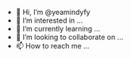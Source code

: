 - 👋 Hi, I’m @yeamindyfy
- 👀 I’m interested in ...
- 🌱 I’m currently learning ...
- 💞️ I’m looking to collaborate on ...
- 📫 How to reach me ...

<!---
yeamindyfy/yeamindyfy is a ✨ special ✨ repository because its `README.md` (this file) appears on your GitHub profile.
You can click the Preview link to take a look at your changes.
--->
